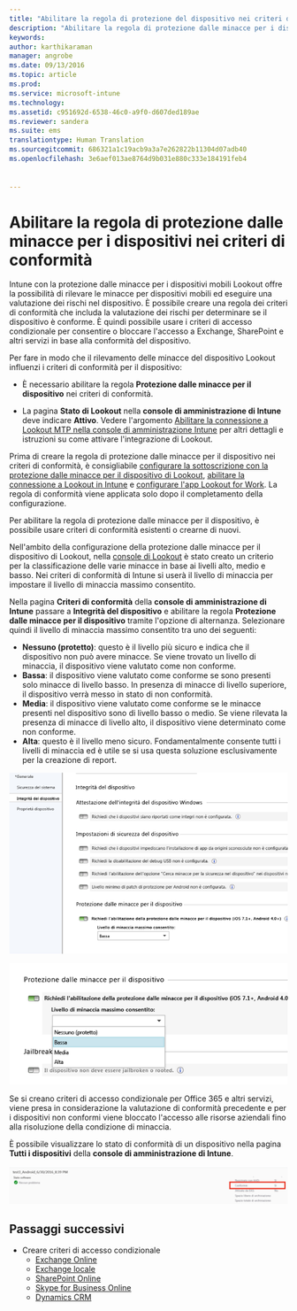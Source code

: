 ```yaml
---
title: "Abilitare la regola di protezione del dispositivo nei criteri di conformità | Microsoft Intune"
description: "Abilitare la regola di protezione dalle minacce per i dispositivi mobili nei criteri di conformità del dispositivo."
keywords: 
author: karthikaraman
manager: angrobe
ms.date: 09/13/2016
ms.topic: article
ms.prod: 
ms.service: microsoft-intune
ms.technology: 
ms.assetid: c951692d-6538-46c0-a9f0-d607ded189ae
ms.reviewer: sandera
ms.suite: ems
translationtype: Human Translation
ms.sourcegitcommit: 686321a1c19acb9a3a7e262822b11304d07adb40
ms.openlocfilehash: 3e6aef013ae8764d9b031e880c333e184191feb4


---
```


# <a name="enable-device-threat-protection-rule-in-the-compliance-policy"></a>Abilitare la regola di protezione dalle minacce per i dispositivi nei criteri di conformità
Intune con la protezione dalle minacce per i dispositivi mobili Lookout offre la possibilità di rilevare le minacce per dispositivi mobili ed eseguire una valutazione dei rischi nel dispositivo. È possibile creare una regola dei criteri di conformità che includa la valutazione dei rischi per determinare se il dispositivo è conforme. È quindi possibile usare i criteri di accesso condizionale per consentire o bloccare l'accesso a Exchange, SharePoint e altri servizi in base alla conformità del dispositivo.

Per fare in modo che il rilevamento delle minacce del dispositivo Lookout influenzi i criteri di conformità per il dispositivo:

* È necessario abilitare la regola **Protezione dalle minacce per il dispositivo** nei criteri di conformità.

* La pagina **Stato di Lookout** nella **console di amministrazione di Intune** deve indicare **Attivo**. Vedere l'argomento [Abilitare la connessione a Lookout MTP nella console di amministrazione Intune](enable-lookout-mtp-connection-in-intune.md) per altri dettagli e istruzioni su come attivare l'integrazione di Lookout.


Prima di creare la regola di protezione dalle minacce per il dispositivo nei criteri di conformità, è consigliabile [configurare la sottoscrizione con la protezione dalle minacce per il dispositivo di Lookout](set-up-your-subscription-with-lookout-mtp.md), [abilitare la connessione a Lookout in Intune](enable-lookout-mtp-connection-in-intune.md) e [configurare l'app Lookout for Work](configure-and-deploy-lookout-for-work-apps.md). La regola di conformità viene applicata solo dopo il completamento della configurazione.

Per abilitare la regola di protezione dalle minacce per il dispositivo, è possibile usare criteri di conformità esistenti o crearne di nuovi.

Nell'ambito della configurazione della protezione dalle minacce per il dispositivo di Lookout, nella [console di Lookout](https://aad.lookout.com) è stato creato un criterio per la classificazione delle varie minacce in base ai livelli alto, medio e basso. Nei criteri di conformità di Intune si userà il livello di minaccia per impostare il livello di minaccia massimo consentito.

Nella pagina **Criteri di conformità** della **console di amministrazione di Intune** passare a **Integrità del dispositivo** e abilitare la regola **Protezione dalle minacce per il dispositivo** tramite l'opzione di alternanza. Selezionare quindi il livello di minaccia massimo consentito tra uno dei seguenti:
* **Nessuno (protetto)**: questo è il livello più sicuro e  indica che il dispositivo non può avere minacce.  Se viene trovato un livello di minaccia, il dispositivo viene valutato come non conforme.  
* **Bassa**: il dispositivo viene valutato come conforme se sono presenti solo minacce di livello basso. In presenza di minacce di livello superiore, il dispositivo verrà messo in stato di non conformità.
* **Media**: il dispositivo viene valutato come conforme se le minacce presenti nel dispositivo sono di livello basso o medio. Se viene rilevata la presenza di minacce di livello alto, il dispositivo viene determinato come non conforme.
* **Alta**: questo è il livello meno sicuro. Fondamentalmente consente tutti i livelli di minaccia ed è utile se si usa questa soluzione esclusivamente per la creazione di report.

![screenshot che mostra l'impostazione della regola di protezione dalle minacce per il dispositivo ](../media/mtp/mtp-compliance-policy-rule.png)

![screenshot che mostra l'opzione del livello di minaccia per l'impostazione della regola di protezione dalle minacce per il dispositivo](../media/mtp/mtp-compliance-policy-setting.png)

Se si creano criteri di accesso condizionale per Office 365 e altri servizi, viene presa in considerazione la valutazione di conformità precedente e per i dispositivi non conformi viene bloccato l'accesso alle risorse aziendali fino alla risoluzione della condizione di minaccia.

È possibile visualizzare lo stato di conformità di un dispositivo nella pagina **Tutti i dispositivi** della **console di amministrazione di Intune**.

![screenshot della pagina dei dispositivi nella console di amministrazione Intune che mostra lo stato di conformità di un dispositivo](../media/mtp/mtp-device-status-intune-console.png)

## <a name="next-steps"></a>Passaggi successivi
* Creare criteri di accesso condizionale
  * [Exchange Online](restrict-access-to-exchange-online-with-microsoft-intune.md)
  * [Exchange locale](restrict-access-to-exchange-onpremises-with-microsoft-intune.md)
  * [SharePoint Online](restrict-access-to-sharepoint-online-with-microsoft-intune.md)
  * [Skype for Business Online](restrict-access-to-skype-for-business-online-with-microsoft-intune.md)
  * [Dynamics CRM](restrict-access-to-dynamics-crm-online-with-microsoft-intune.md)



<!--HONumber=Nov16_HO5-->


